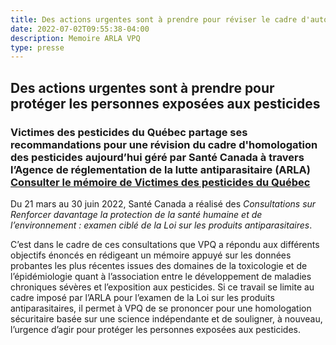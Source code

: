 ```yaml
---
title: Des actions urgentes sont à prendre pour réviser le cadre d'autorisation des pesticides au Canada et protéger les personnes exposées aux pesticides 
date: 2022-07-02T09:55:38-04:00
description: Memoire ARLA VPQ 
type: presse 
---
```


## Des actions urgentes sont à prendre pour protéger les personnes exposées aux pesticides 

### Victimes des pesticides du Québec partage ses recommandations pour une révision du cadre d'homologation des pesticides aujourd’hui géré par Santé Canada à travers l’Agence de réglementation de la lutte antiparasitaire (ARLA) [Consulter le mémoire de Victimes des pesticides du Québec](memoire-arla.pdf)

Du 21 mars au 30 juin 2022, Santé Canada a réalisé des *Consultations sur Renforcer davantage la protection de la santé humaine et de l’environnement : examen ciblé de la Loi sur les produits antiparasitaires*. 

C’est dans le cadre de ces consultations que VPQ a répondu aux différents objectifs énoncés en rédigeant un mémoire appuyé sur les données probantes les plus récentes issues des domaines de la toxicologie et de l’épidémiologie quant à l’association entre le développement de maladies chroniques sévères et l’exposition aux pesticides. Si ce travail se limite au cadre imposé par l’ARLA pour l’examen de la Loi sur les produits antiparasitaires, il permet à VPQ de se prononcer pour une homologation sécuritaire basée sur une science indépendante et de souligner, à nouveau, l’urgence d’agir pour protéger les personnes exposées aux pesticides. 
